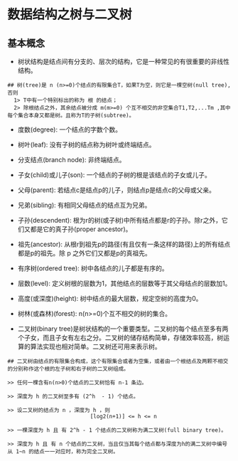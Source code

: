 # 数据结构之树与二叉树

## 基本概念
* 树状结构是结点间有分支的、层次的结构，它是一种常见的有很重要的非线性结构。
```
## 树(tree)是 n (n>=0)个结点的有限集合T，如果T为空，则它是一棵空树(null tree),否则
  1> T中有一个特别标出的称为 根 的结点；
  2> 除根结点之外，其余结点被分成 m(m>=0) 个互不相交的非空集合T1,T2,...Tm ,其中每个集合本身又都是树。且称为T的子树(subtree)。

```
* 度数(degree):             一个结点的字数个数。
* 树叶(leaf):               没有子树的结点称为树叶或终端结点。
* 分支结点(branch node):     非终端结点。
* 子女(child)或儿子(son):    一个结点的子树的根是该结点的子女或儿子。
* 父母(parent):             若结点c是结点p的儿子，则结点p是结点c的父母或父亲。
* 兄弟(sibling):            有相同父母结点的结点互为兄弟。
* 子孙(descendent):         根为r的树(或子树)中所有结点都是r的子孙。除r之外，它们又都是它的真子孙(proper ancestor)。
* 祖先(ancestor):           从根r到祖先p的路径(有且仅有一条这样的路径)上的所有结点都是p的祖先。除 p 之外它们又都是p的真祖先。
* 有序树(ordered tree):     树中各结点的儿子都是有序的。
* 层数(level):              定义树根的层数为1，其他结点的层数等于其父母结点的层数加1。
* 高度(或深度)(height):      树中结点的最大层数，规定空树的高度为0。
* 树林(或森林)(forest):      n(n>=0)个互不相交的树的集合。

* 二叉树(binary tree)是树状结构的一个重要类型。二叉树的每个结点至多有两个子女，而且子女有左右之分。二叉树的储存结构简单，存储效率较高，树运算的算法实现也相对简单。二叉树还可用来表示树。

```
## 二叉树由结点的有限集合构成，这个有限集合或者为空集，或者由一个根结点及两颗不相交的分别称作这个根的左子树和右子树的二叉树组成。

>> 任何一棵含有n(n>0)个结点的二叉树恰有 n-1 条边。

>> 深度为 h 的二叉树至多有 (2^h  - 1) 个结点。

>> 设二叉树的结点为 n ，深度为 h ，则
                          [log2(n+1)] <= h <= n

>> 一棵深度为 h 且 有 2^h - 1 个结点的二叉树称为满二叉树(full binary tree)。

>> 深度为 h 且 有 n 个结点的二叉树，当且仅当其每个结点都与深度为h的满二叉树中编号从 1~n 的结点一一对应时，称为完全二叉树。


```
